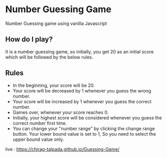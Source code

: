 # Number Guessing Game
Number Guessing game using vanilla Javascript

## How do I play?
It is a number guessing game, so initially, you get 20 as an initial score which will be followed by the below rules.

## Rules
- In the beginning, your score will be 20.
- Your score will be decreased by 1 whenever you guess the wrong number.
- Your score will be increased by 1 whenever you guess the correct number.
- Games over, whenever your score reaches 0.
- Initially, your highest score will be considered whenever you guess the correct number first time.
- You can change your "number range" by clicking the change range button. Your lower bound value is set to 1, So you need to select the upper bound value only.

live : https://chirag-talpada.github.io/Guessing-Game/
